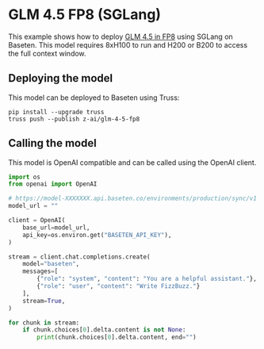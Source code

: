 # GLM 4.5 FP8 (SGLang)

This example shows how to deploy [GLM 4.5 in FP8](https://huggingface.co/zai-org/GLM-4.5-FP8) using SGLang on Baseten. This model requires 8xH100 to run and H200 or B200 to access the full context window.

## Deploying the model

This model can be deployed to Baseten using Truss:

```
pip install --upgrade truss
truss push --publish z-ai/glm-4-5-fp8
```

## Calling the model

This model is OpenAI compatible and can be called using the OpenAI client.

```python
import os
from openai import OpenAI

# https://model-XXXXXXX.api.baseten.co/environments/production/sync/v1
model_url = ""

client = OpenAI(
    base_url=model_url,
    api_key=os.environ.get("BASETEN_API_KEY"),
)

stream = client.chat.completions.create(
    model="baseten",
    messages=[
        {"role": "system", "content": "You are a helpful assistant."},
        {"role": "user", "content": "Write FizzBuzz."}
    ],
    stream=True,
)

for chunk in stream:
    if chunk.choices[0].delta.content is not None:
        print(chunk.choices[0].delta.content, end="")
```
